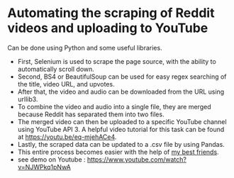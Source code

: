 # Automating the scraping of Reddit videos and uploading to YouTube
Can be done using Python and some useful libraries. 
- First, Selenium is used to scrape the page source, with the ability to automatically scroll down. 
- Second, BS4 or BeautifulSoup can be used for easy regex searching of the title, video URL, and upvotes. 
- After that, the video and audio can be downloaded from the URL using urllib3. 
- To combine the video and audio into a single file, they are merged because Reddit has separated them into two files. 
- The merged video can then be uploaded to a specific YouTube channel using YouTube API 3. A helpful video tutorial for this task can be found at https://youtu.be/eq-mjehACe4. 
- Lastly, the scraped data can be updated to a .csv file by using Pandas. 
- This entire process becomes easier with the help of [my best friends](https://chat.openai.com/).
- see demo on Youtube : https://www.youtube.com/watch?v=NJWPkq1pNwA
